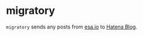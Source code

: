 # migratory
`migratory` sends any posts from [esa.io](https://esa.io/) to [Hatena Blog](https://hatenablog.com/).
